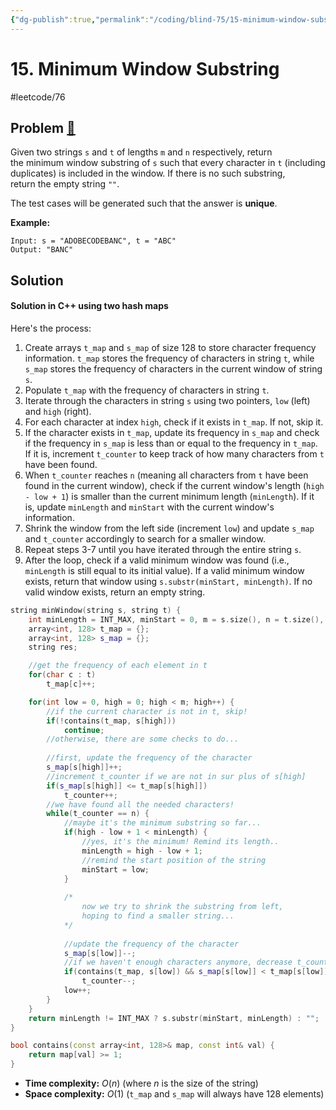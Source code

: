 ```yaml
---
{"dg-publish":true,"permalink":"/coding/blind-75/15-minimum-window-substring/","created":"2023-09-28T23:50:33.907+02:00","updated":"2023-09-28T23:50:33.907+02:00"}
---
```


# 15. Minimum Window Substring
#leetcode/76
## Problem [🔗](https://leetcode.com/problems/minimum-window-substring)
Given two strings `s` and `t` of lengths `m` and `n` respectively, return the minimum window substring of `s` such that every character in `t` (including duplicates) is included in the window. If there is no such substring, return the empty string `""`.

The test cases will be generated such that the answer is **unique**.

**Example:**
```
Input: s = "ADOBECODEBANC", t = "ABC"
Output: "BANC"
```

## Solution
#### Solution in C++ using two hash maps
Here's the process:
1. Create arrays `t_map` and `s_map` of size 128 to store character frequency information. `t_map` stores the frequency of characters in string `t`, while `s_map` stores the frequency of characters in the current window of string `s`.
2. Populate `t_map` with the frequency of characters in string `t`.
3. Iterate through the characters in string `s` using two pointers, `low` (left) and `high` (right).
4. For each character at index `high`, check if it exists in `t_map`. If not, skip it.
5. If the character exists in `t_map`, update its frequency in `s_map` and check if the frequency in `s_map` is less than or equal to the frequency in `t_map`. If it is, increment `t_counter` to keep track of how many characters from `t` have been found.
6. When `t_counter` reaches `n` (meaning all characters from `t` have been found in the current window), check if the current window's length (`high - low + 1`) is smaller than the current minimum length (`minLength`). If it is, update `minLength` and `minStart` with the current window's information.
7. Shrink the window from the left side (increment `low`) and update `s_map` and `t_counter` accordingly to search for a smaller window.
8. Repeat steps 3-7 until you have iterated through the entire string `s`.
9. After the loop, check if a valid minimum window was found (i.e., `minLength` is still equal to its initial value). If a valid minimum window exists, return that window using `s.substr(minStart, minLength)`. If no valid window exists, return an empty string.

```cpp
string minWindow(string s, string t) {
	int minLength = INT_MAX, minStart = 0, m = s.size(), n = t.size(), t_counter = 0;
	array<int, 128> t_map = {};
	array<int, 128> s_map = {};
	string res;

	//get the frequency of each element in t
	for(char c : t)
		t_map[c]++;

	for(int low = 0, high = 0; high < m; high++) {
		//if the current character is not in t, skip!
		if(!contains(t_map, s[high]))
			continue;
		//otherwise, there are some checks to do...
		
		//first, update the frequency of the character
		s_map[s[high]]++;
		//increment t_counter if we are not in sur plus of s[high]
		if(s_map[s[high]] <= t_map[s[high]])
			t_counter++;
		//we have found all the needed characters!
		while(t_counter == n) {
			//maybe it's the minimum substring so far...
			if(high - low + 1 < minLength) {
				//yes, it's the minimum! Remind its length..
				minLength = high - low + 1;
				//remind the start position of the string
				minStart = low;
			}
		
			/* 
				now we try to shrink the substring from left,
				hoping to find a smaller string...
			*/
			
			//update the frequency of the character
			s_map[s[low]]--;
			//if we haven't enough characters anymore, decrease t_counter
			if(contains(t_map, s[low]) && s_map[s[low]] < t_map[s[low]])
				t_counter--;
			low++;
		}
	}
	return minLength != INT_MAX ? s.substr(minStart, minLength) : "";
}

bool contains(const array<int, 128>& map, const int& val) {
	return map[val] >= 1;
}
```
- **Time complexity:** $O(n)$ (where _n_ is the size of the string)
- **Space complexity:** $O(1)$  (`t_map` and `s_map` will always have 128 elements)